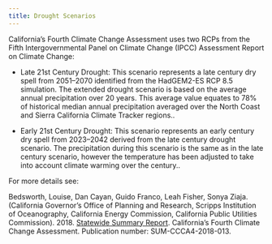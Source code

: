 ```yaml
---
title: Drought Scenarios
---
```



California’s Fourth Climate Change Assessment uses two RCPs from the Fifth Intergovernmental Panel on Climate Change (IPCC) Assessment Report on Climate Change:

- Late 21st Century Drought: This scenario represents a late century dry spell from 2051–2070 identified from 
    the HadGEM2-ES RCP 8.5 simulation. The extended drought scenario is based on the average 
    annual precipitation over 20 years. This average value equates to 78% of historical median 
    annual precipitation averaged over the North Coast and Sierra California Climate Tracker regions..

- Early 21st Century Drought: This scenario represents an early century dry spell from 2023–2042 derived from the 
    late century drought scenario. The precipitation during this scenario is the same as 
    in the late century scenario, however the temperature has been adjusted to take into 
    account climate warming over the century..

For more details see:

<p class="reference">
Bedsworth, Louise, Dan Cayan, Guido Franco, Leah Fisher, Sonya Ziaja. (California Governor’s Office of Planning and Research, Scripps Institution of Oceanography, California Energy Commission, California Public Utilities Commission). 2018. <a href="https://www.energy.ca.gov/sites/default/files/2019-11/Statewide_Reports-SUM-CCCA4-2018-013_Statewide_Summary_Report_ADA.pdf" target="_blank">Statewide Summary Report</a>. California’s Fourth Climate Change Assessment. Publication number: SUM-CCCA4-2018-013.
</p>
